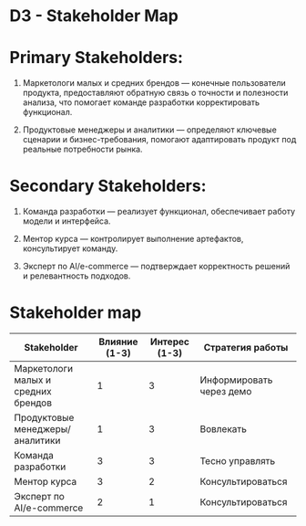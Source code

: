 # D3 - Stakeholder Map
# Primary Stakeholders: 
1. Маркетологи малых и средних брендов — конечные пользователи продукта, предоставляют обратную связь о точности и полезности анализа, что помогает команде разработки корректировать функционал.
   
2. Продуктовые менеджеры и аналитики — определяют ключевые сценарии и бизнес-требования, помогают адаптировать продукт под реальные потребности рынка.
# Secondary Stakeholders:
1. Команда разработки — реализует функционал, обеспечивает работу модели и интерфейса.
   
2. Ментор курса — контролирует выполнение артефактов, консультирует команду.

3. Эксперт по AI/e-commerce — подтверждает корректность решений и релевантность подходов.
# Stakeholder map

| Stakeholder                       | Влияние (1-3) | Интерес (1-3) | Стратегия работы            |
|----------------------------------|---------------|---------------|----------------------------|
| Маркетологи малых и средних брендов | 1             | 3             | Информировать через демо   |
| Продуктовые менеджеры/аналитики  | 1             | 3             | Вовлекать                  |
| Команда разработки                | 3             | 3             | Тесно управлять            |
| Ментор курса                      | 3             | 2             | Консультироваться          |
| Эксперт по AI/e-commerce          | 2             | 1             | Консультироваться  |
